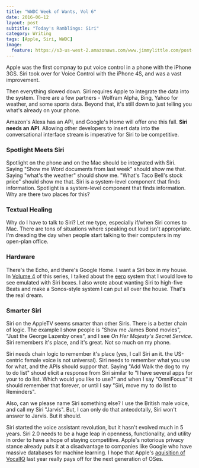 ```yaml
---
title: "WWDC Week of Wants, Vol 6"
date: 2016-06-12
layout: post
subtitle: "Today's Ramblings: Siri"
category: Writing
tags: [Apple, Siri, WWDC]
image:
  feature: https://s3-us-west-2.amazonaws.com/www.jimmylittle.com/post-images/siriwave.jpg
---
```


Apple was the first compnay to put voice control in a phone with the iPhone 3GS. Siri took over for Voice Control with the iPhone 4S, and was a vast improvement.

Then everything slowed down. Siri requires Apple to integrate the data into the system. There are a few partners - Wolfram Alpha, Bing, Yahoo for weather, and some sports data. Beyond that, it's still down to just telling you what's already on your phone.

<!-- more -->

Amazon's Alexa has an API, and Google's Home will offer one this fall. **Siri needs an API**. Allowing other developers to insert data into the conversational interface stream is imperative for Siri to be competitive.

### Spotlight Meets Siri

Spotlight on the phone and on the Mac should be integrated with Siri. Saying "Show me Word documents from last week" should show me that. Saying "what's the weather" should show me. "What's Taco Bell's stock price" should show me that. Siri is a system-level component that finds information. Spotlight is a system-level component that finds information. Why are there two places for this?

### Textual Healing

Why do I have to talk to Siri? Let me type, especially if/when Siri comes to Mac. There are tons of situations where speaking out loud isn't appropriate. I'm dreading the day when people start talking to their computers in my open-plan office.

### Hardware

There's the Echo, and there's Google Home. I want a Siri box in my house. In [Volume 4][v4] of this series, I talked about the [eero][eero] system that I would love to see emulated with Siri boxes. I also wrote about wanting Siri to high-five Beats and make a Sonos-style system I can put all over the house. That's the real dream.

### Smarter Siri

Siri on the AppleTV seems smarter than other Siris. There is a better chain of logic. The example I show people is "Show me James Bond movies", "Just the George Lazenby ones", and I see _On Her Majesty's Secret Service_. Siri remembers it's place, and it's great. Not so much on my phone. 

Siri needs chain logic to remember it's place (yes, I call Siri an it. the US-centric female voice is not universal). Siri needs to remember what you use for what, and the APIs should suppor that. Saying "Add Walk the dog to my to do list" shoud elicit a response from Siri similar to "I have several apps for your to do list. Which would you like to use?" and when I say "OmniFocus" it should remember that forever, or until I say "Siri, move my to do list to Reminders".

Also, can we please name Siri something else? I use the British male voice, and call my Siri "Jarvis". But, I can only do that antecdotally, Siri won't answer to Jarvis. But it should.

Siri started the voice assistant revolution, but it hasn't evolved much in 5 years. Siri 2.0 needs to be a huge leap in openness, functionality, and utility in order to have a hope of staying competitive. Apple's notorious privacy stance already puts it at a disadvantage to companies like Google who have massive databases for machine learning. I hope that Apple's [aquisition of VocalIQ][viq] last year really pays off for the next generation of OSes.


[v4]: http://www.cocktailsandcoffee.com/writing/wwdc-week-of-wants-vol-4/
[eero]: https://eero.com/
[viq]: http://www.wsj.com/articles/apple-acquires-artificial-intelligence-startup-vocaliq-1443815801
